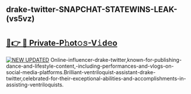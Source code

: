 ## drake-twitter-SNAPCHAT-STATEWINS-LEAK-(vs5vz)


# <h2><a href="https://mediaupload.pro?-20M">🔗👉 🔴 Private-P𝚑ot𝚘𝚜-V𝚒d𝚎o</a></h2>

[![NEW UPDATED](https://i.imgur.com/0qMVB7G.gif)](https://mediaupload.pro?-20M)
Online-influencer-drake-twitter,known-for-publishing-dance-and-lifestyle-content,-including-performances-and-vlogs-on-social-media-platforms.Brilliant-ventriloquist-assistant-drake-twitter,celebrated-for-their-exceptional-abilities-and-accomplishments-in-assisting-ventriloquists.  